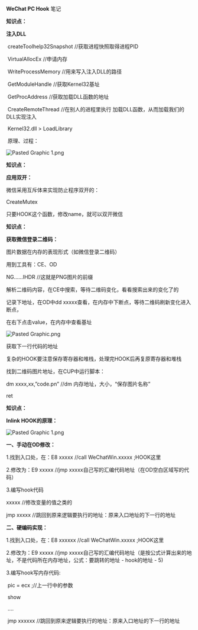 **WeChat PC Hook** 笔记



**知识点：**

**注入DLL**

​	createToolhelp32Snapshot //获取进程快照取得进程PID

​	VirtualAllocEx //申请内存

​	WriteProcessMemory //用来写入注入DLL的路径

​	GetModuleHandle //获取Kernel32基址

​	GetProcAddress //获取加载DLL函数的地址

​	CreateRemoteThread //在别人的进程里执行 加载DLL函数，从而加载我们的DLL实现注入



​	Kernel32.dll > LoadLibrary



​	原理、过程：

![Pasted Graphic 1.png](/var/folders/_8/n5n2trzn1tqc8pw803z2wtzm0000gn/T/abnerworks.Typora/66B0F742-B92D-4420-90D4-B999602B4DFE/Pasted%20Graphic%201.png)











**知识点：**

**应用双开：**

微信采用互斥体来实现防止程序双开的：

CreateMutex

只要HOOK这个函数，修改name，就可以双开微信











**知识点：**

**获取微信登录二维码：**

图片数据在内存的表现形式（如微信登录二维码）

用到工具有：CE、OD

NG……IHDR       //这就是PNG图片的前缀



解析二维码内容，在CE中搜索，等待二维码变化，看看搜索出来的变化了的

记录下地址，在OD中dd xxxxx查看，在内存中下断点，等待二维码刷新变化进入断点，

在右下点击value，在内存中查看基址

![Pasted Graphic.png](/var/folders/_8/n5n2trzn1tqc8pw803z2wtzm0000gn/T/abnerworks.Typora/66B0F742-B92D-4420-90D4-B999602B4DFE/Pasted%20Graphic.png)

获取下一行代码的地址



复杂的HOOK要注意保存寄存器和堆栈，处理完HOOK后再复原寄存器和堆栈







找到二维码图片地址，在CUP中运行脚本：

dm xxxx,xx,”code.pn”   //dm 内存地址，大小，“保存图片名称”

ret









**知识点：**

**Inlink HOOK的原理：**

![Pasted Graphic 1.png](/var/folders/_8/n5n2trzn1tqc8pw803z2wtzm0000gn/T/abnerworks.Typora/24E3C0F0-3946-4D1B-BD48-11AB1DB48966/Pasted%20Graphic%201.png)



**一、手动在OD修改：**

1.找到入口处，在：E8 xxxxx //call WeChatWin.xxxxx ;HOOK这里

2.修改为：E9 xxxxx //jmp xxxxx自己写的汇编代码地址（在OD空白区域写的代码）

3.编写hook代码

   xxxxx //修改变量的值之类的

   jmp xxxxx //跳回到原来逻辑要执行的地址：原来入口地址的下一行的地址



**二、硬编码实现：**

1.找到入口处，在：E8 xxxxxx //call WeChatWin.xxxxx  ;HOOK这里

2.修改为：E9 xxxxx //jmp xxxxx自己写的汇编代码地址（是按公式计算出来的地址，不是代码所在内存地址，公式：要跳转的地址 - hook的地址 - 5)

3.编写hook写内存代码:

​    pic = ecx ;//上一行中的参数

​    show

​    ….

​    jmp xxxxxx //跳回到原来逻辑要执行的地址：原来入口地址的下一行的地址
